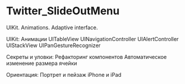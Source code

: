 # Twitter_SlideOutMenu
UIKit. Animations. Adaptive interface.

UIKit:
  Анимации
  UITableView
  UINavigationController
  UIAlertController
  UIStackView
  UIPanGestureRecognizer
  
Секреты и уловки:
  Рефакторинг компонентов
  Автоматическое изменение размера ячейки
  
Ориентация:
  Портрет и пейзаж
  iPhone и iPad
